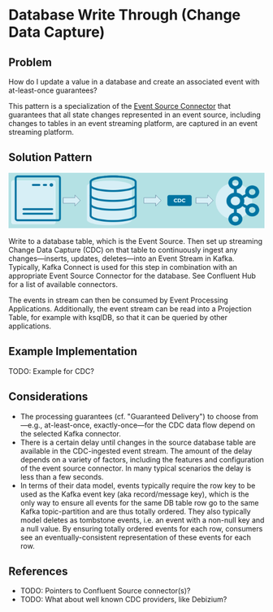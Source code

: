 # Database Write Through (Change Data Capture)

## Problem
How do I update a value in a database and create an associated event with at-least-once guarantees?

This pattern is a specialization of the [Event Source Connector](event-source-connector.md) that guarantees that all state changes represented in an event source, including changes to tables in an event streaming platform, are captured in an event streaming platform.

## Solution Pattern

![db-write-through](img/db-write-through.png)

Write to a database table, which is the Event Source. Then set up streaming Change Data Capture (CDC) on that table to continuously ingest any changes—inserts, updates, deletes—into an Event Stream in Kafka. Typically, Kafka Connect is used for this step in combination with an appropriate Event Source Connector for the database. See Confluent Hub for a list of available connectors.

The events in stream can then be consumed by Event Processing Applications. Additionally, the event stream can be read into a Projection Table, for example with ksqlDB, so that it can be queried by other applications.

## Example Implementation
TODO: Example for CDC?

## Considerations
- The processing guarantees (cf. "Guaranteed Delivery") to choose from—e.g., at-least-once, exactly-once—for the CDC data flow depend on the selected Kafka connector.
- There is a certain delay until changes in the source database table are available in the CDC-ingested event stream. The amount of the delay depends on a variety of factors, including the features and configuration of the event source connector. In many typical scenarios the delay is less than a few seconds.
- In terms of their data model, events typically require the row key to be used as the Kafka event key (aka record/message key), which is the only way to ensure all events for the same DB table row go to the same Kafka topic-partition and are thus totally ordered. They also typically model deletes as tombstone events, i.e. an event with a non-null key and a null value. By ensuring totally ordered events for each row, consumers see an eventually-consistent representation of these events for each row.

## References
* TODO: Pointers to Confluent Source connector(s)?
* TODO: What about well known CDC providers, like Debizium? 

